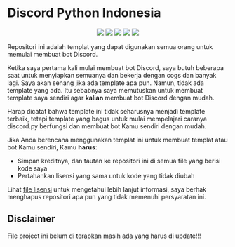 # Discord Python Indonesia

<p align="center">
  <a href="https://github.com/ZaaakW/discord.py-indonesia/releases"><img src="https://img.shields.io/github/v/release/ZaaakW/discord.py-indonesia"></a>
  <a href="https://github.com/ZaaakW/discord.py-indonesia/commits/main"><img src="https://img.shields.io/github/last-commit/ZaaakW/discord.py-indonesia"></a>
  <a href="https://github.com/ZaaakW/discord.py-indonesia/blob/main/LICENSE.md"><img src="https://img.shields.io/github/license/ZaaakW/discord.py-indonesia"></a>
  <a href="https://github.com/ZaaakW/discord.py-indonesia"><img src="https://img.shields.io/github/languages/code-size/ZaaakW/discord.py-indonesia"></a>
  <a href="https://conventionalcommits.org/en/v1.0.0/"><img src="https://img.shields.io/badge/Conventional%20Commits-1.0.0-%23FE5196?logo=conventionalcommits&logoColor=white"></a>
</p>

Repositori ini adalah templat yang dapat digunakan semua orang untuk memulai membuat bot Discord.

Ketika saya pertama kali mulai membuat bot Discord, saya butuh beberapa saat untuk menyiapkan semuanya dan bekerja dengan cogs dan banyak lagi.
Saya akan senang jika ada template apa pun. Namun, tidak ada template yang ada. Itu sebabnya saya
memutuskan untuk membuat template saya sendiri agar **kalian** membuat bot Discord dengan mudah.

Harap dicatat bahwa template ini tidak seharusnya menjadi template terbaik, tetapi template yang bagus untuk mulai mempelajari caranya
discord.py berfungsi dan membuat bot Kamu sendiri dengan mudah.

Jika Anda berencana menggunakan templat ini untuk membuat templat atau bot Kamu sendiri, Kamu **harus**:

- Simpan kreditnya, dan tautan ke repositori ini di semua file yang berisi kode saya
- Pertahankan lisensi yang sama untuk kode yang tidak diubah

Lihat [file lisensi](https://github.com/kZaaakW/discord.py-indonesia/blob/master/LICENSE.md) untuk mengetahui lebih lanjut
informasi, saya berhak menghapus repositori apa pun yang tidak memenuhi persyaratan ini.

## Disclaimer 

File project ini belum di terapkan masih ada yang harus di update!!!
